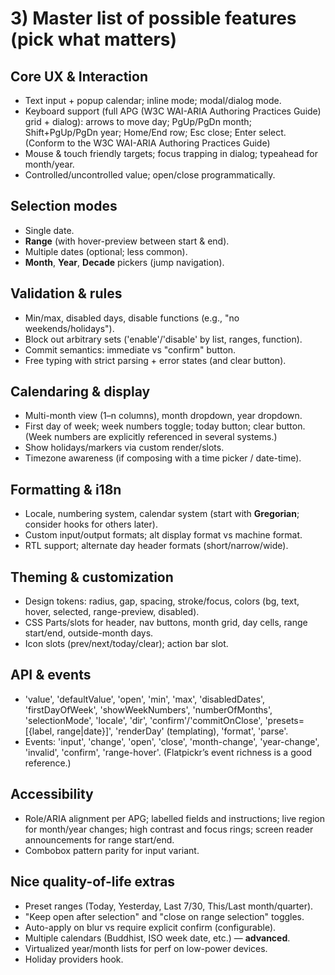 # 3) Master list of possible features (pick what matters)

## Core UX & Interaction

* Text input + popup calendar; inline mode; modal/dialog mode.
* Keyboard support (full APG (W3C WAI-ARIA Authoring Practices Guide) grid + dialog): arrows to move day; PgUp/PgDn month; Shift+PgUp/PgDn year; Home/End row; Esc close; Enter select. (Conform to the W3C WAI-ARIA Authoring Practices Guide)
* Mouse & touch friendly targets; focus trapping in dialog; typeahead for month/year.
* Controlled/uncontrolled value; open/close programmatically.

## Selection modes

* Single date.
* **Range** (with hover-preview between start & end).
* Multiple dates (optional; less common).
* **Month**, **Year**, **Decade** pickers (jump navigation).

## Validation & rules

* Min/max, disabled days, disable functions (e.g., "no weekends/holidays").
* Block out arbitrary sets ('enable'/'disable' by list, ranges, function).
* Commit semantics: immediate vs "confirm" button.
* Free typing with strict parsing + error states (and clear button).

## Calendaring & display

* Multi-month view (1–n columns), month dropdown, year dropdown.
* First day of week; week numbers toggle; today button; clear button. (Week numbers are explicitly referenced in several systems.)
* Show holidays/markers via custom render/slots.
* Timezone awareness (if composing with a time picker / date-time).

## Formatting & i18n

* Locale, numbering system, calendar system (start with **Gregorian**; consider hooks for others later).
* Custom input/output formats; alt display format vs machine format.
* RTL support; alternate day header formats (short/narrow/wide).

## Theming & customization

* Design tokens: radius, gap, spacing, stroke/focus, colors (bg, text, hover, selected, range-preview, disabled).
* CSS Parts/slots for header, nav buttons, month grid, day cells, range start/end, outside-month days.
* Icon slots (prev/next/today/clear); action bar slot.

## API & events

* 'value', 'defaultValue', 'open', 'min', 'max', 'disabledDates', 'firstDayOfWeek', 'showWeekNumbers', 'numberOfMonths', 'selectionMode', 'locale', 'dir', 'confirm'/'commitOnClose', 'presets=[{label, range|date}]', 'renderDay' (templating), 'format', 'parse'.
* Events: 'input', 'change', 'open', 'close', 'month-change', 'year-change', 'invalid', 'confirm', 'range-hover'. (Flatpickr’s event richness is a good reference.)

## Accessibility

* Role/ARIA alignment per APG; labelled fields and instructions; live region for month/year changes; high contrast and focus rings; screen reader announcements for range start/end.
* Combobox pattern parity for input variant.

## Nice quality-of-life extras

* Preset ranges (Today, Yesterday, Last 7/30, This/Last month/quarter).
* "Keep open after selection" and "close on range selection" toggles.
* Auto-apply on blur vs require explicit confirm (configurable).
* Multiple calendars (Buddhist, ISO week date, etc.) — **advanced**.
* Virtualized year/month lists for perf on low-power devices.
* Holiday providers hook.
